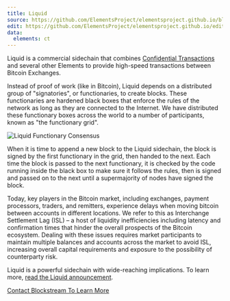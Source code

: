 ```yaml
---
title: Liquid
source: https://github.com/ElementsProject/elementsproject.github.io/blob/master/source/sidechains/liquid/index.md
edit: https://github.com/ElementsProject/elementsproject.github.io/edit/master/source/sidechains/liquid/index.md
data:
  elements: ct
---
```

Liquid is a commercial sidechain that combines [Confidential Transactions](/elements/confidential-transactions) and
several other Elements to provide high-speed transactions between Bitcoin
Exchanges.

Instead of proof of work (like in Bitcoin), Liquid depends on a distributed
group of "signatories", or functionaries, to create blocks.  These functionaries
are hardened black boxes that enforce the rules of the network as long as they
are connected to the Internet.  We have distributed these functionary boxes
across the world to a number of participants, known as "the functionary grid".

<img class="ui medium right floated image transition visible bordered" data-src="/sidechains/liquid/functionary-consensus.gif" src="/sidechains/liquid/functionary-consensus.gif" alt="Liquid Functionary Consensus" />

When it is time to append a new block to the Liquid sidechain, the block is
signed by the first functionary in the grid, then handed to the next.  Each time
the block is passed to the next functionary, it is checked by the code running
inside the black box to make sure it follows the rules, then is signed and
passed on to the next until a supermajority of nodes have signed the block.

Today, key players in the Bitcoin market, including exchanges, payment
processors, traders, and remitters, experience delays when moving bitcoin
between accounts in different locations. We refer to this as Interchange
Settlement Lag (ISL) – a host of liquidity inefficiencies including latency and
confirmation times that hinder the overall prospects of the Bitcoin ecosystem.
Dealing with these issues requires market participants to maintain multiple
balances and accounts across the market to avoid ISL, increasing overall capital
requirements and exposure to the possibility of counterparty risk.

Liquid is a powerful sidechain with wide-reaching implications.  To learn more,
[read the Liquid announcement](https://www.blockstream.com/2015/10/12/introducing-liquid/).

<a href="mailto:liquid@blockstream.com" class="ui button primary huge">Contact Blockstream To Learn More<i class="ui icon chevron right"></i></a>
<!-- <a href="https://blockstream.io" class="ui button primary huge">Read the Liquid Whitepaper<i class="ui icon chevron right"></i></a> -->
